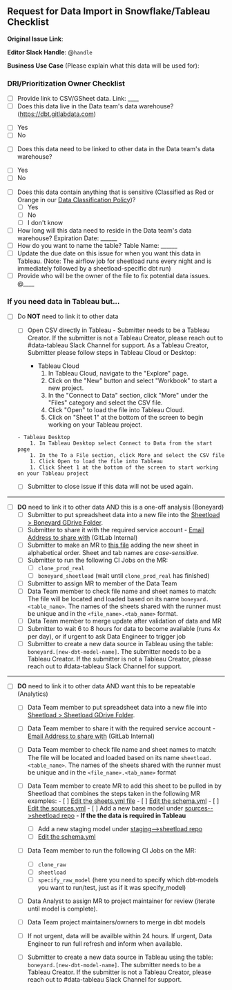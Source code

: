 ## Request for Data Import in Snowflake/Tableau Checklist

<!--
Please complete all items. Ask questions in the #data slack channel
--->

**Original Issue Link**:
<!--
If none, please include a description
--->

**Editor Slack Handle**: @`handle`

**Business Use Case** (Please explain what this data will be used for):


### DRI/Prioritization Owner Checklist
* [ ]  Provide link to CSV/GSheet data. Link: ____
* [ ]  Does this data live in the Data team's data warehouse? (https://dbt.gitlabdata.com)
  - [ ] Yes
  - [ ] No
* [ ]  Does this data need to be linked to other data in the Data team's data warehouse?
  - [ ] Yes
  - [ ] No
* [ ] Does this data contain anything that is sensitive (Classified as Red or Orange in our [Data Classification Policy](https://about.gitlab.com/handbook/engineering/security/data-classification-standard.html#data-classification-levels))?
  - [ ] Yes
  - [ ] No
  - [ ] I don't know
* [ ]  How long will this data need to reside in the Data team's data warehouse? Expiration Date: ______
* [ ]  How do you want to name the table? Table Name: ______
* [ ]  Update the due date on this issue for when you want this data in Tableau. (Note: The airflow job for sheetload runs every night and is immediately followed by a sheetload-specific dbt run)
* [ ]  Provide who will be the owner of the file to fix potential data issues. @____

### If you need data in Tableau but...

- [ ] Do **NOT** need to link it to other data
    * [ ]  Open CSV directly in Tableau -  Submitter needs to be a Tableau Creator. If the submitter is not a Tableau Creator, please reach out to #data-tableau Slack Channel for support. As a Tableau Creator, Submitter please follow steps in Tableau Cloud or Desktop:
        
       - Tableau Cloud
          1. In Tableau Cloud, navigate to the "Explore" page.
          1. Click on the "New" button and select "Workbook" to start a new project.
          1. In the "Connect to Data" section, click "More" under the "Files" category and select the CSV file.
          1. Click "Open" to load the file into Tableau Cloud.
          1. Click on "Sheet 1" at the bottom of the screen to begin working on your Tableau project.

      - Tableau Desktop
          1. In Tableau Desktop select Connect to Data from the start page
          1. In the To a File section, click More and select the CSV file
          1. Click Open to load the file into Tableau
          1. Click Sheet 1 at the bottom of the screen to start working on your Tableau project
    * [ ]  Submitter to close issue if this data will not be used again.

---

- [ ] **DO** need to link it to other data AND this is a one-off analysis (Boneyard)
    * [ ] Submitter to put spreadsheet data into a new file into the [Sheetload > Boneyard GDrive Folder](https://drive.google.com/open?id=1NdA5CDy2kT653qUdqtCiq_RkmRa-LKqs).
    * [ ] Submitter to share it with the required service account - [Email Address to share with](https://docs.google.com/document/d/1m8kky3DPv2yvH63W4NDYFURrhUwRiMKHI-himxn1r7k/edit?usp=sharing) (GitLab Internal)
    * [ ] Submitter to make an MR to [this file](https://gitlab.com/gitlab-data/analytics/-/blob/master/extract/sheetload/boneyard/sheets.yml) adding the new sheet in alphabetical order. Sheet and tab names are *case-sensitive*.
    * [ ]  Submitter to run the following CI Jobs on the MR:
         - [ ] `clone_prod_real`
         - [ ] `boneyard_sheetload` (wait until `clone_prod_real` has finished)
    * [ ] Submitter to assign MR to member of the Data Team
    * [ ] Data Team member to check file name and sheet names to match: The file will be located and loaded based on its name `boneyard.<table_name>`. The names of the sheets shared with the runner must be unique and in the `<file_name>.<tab_name>` format.
    * [ ] Data Team member to merge update after validation of data and MR
    * [ ] Submitter to wait 6 to 8 hours for data to become available (runs 4x per day), or if urgent to ask Data Engineer to trigger job
    * [ ] Submitter to create a new data source in Tableau using the table: `boneyard.[new-dbt-model-name]`. The submitter needs to be a Tableau Creator. If the submitter is not a Tableau Creator, please reach out to #data-tableau Slack Channel for support.

---

- [ ] **DO** need to link it to other data AND want this to be repeatable (Analytics)
    * [ ]  Data Team member to put spreadsheet data into a new file into [Sheetload > Sheetload GDrive Folder](https://drive.google.com/drive/folders/1F5jKClNEsQstngbrh3UYVzoHAqPTf-l0).
    * [ ]  Data Team member to share it with the required service account - [Email Address to share with](https://docs.google.com/document/d/1m8kky3DPv2yvH63W4NDYFURrhUwRiMKHI-himxn1r7k/edit?usp=sharing) (GitLab Internal)
    * [ ]  Data Team member to check file name and sheet names to match: The file will be located and loaded based on its name `sheetload.<table_name>`. The names of the sheets shared with the runner must be unique and in the `<file_name>.<tab_name>` format
    * [ ]  Data Team member to create MR to add this sheet to be pulled in by Sheetload that combines the steps taken in the following MR examples:
      - [ ] [Edit the sheets.yml file](https://gitlab.com/gitlab-data/analytics/-/blob/master/extract/sheetload/sheets.yml)
      - [ ] [Edit the schema.yml](https://gitlab.com/gitlab-data/analytics/-/blob/master/transform/snowflake-dbt/models/sources/sheetload/schema.yml)
      - [ ] [Edit the sources.yml](https://gitlab.com/gitlab-data/analytics/-/blob/master/transform/snowflake-dbt/models/sources/sheetload/sources.yml)
      - [ ] Add a new base model under [sources-->sheetload repo](https://gitlab.com/gitlab-data/analytics/-/tree/master/transform/snowflake-dbt/models/sources/sheetload)
      - **If the the data is required in Tableau**
         - [ ] Add a new staging model under [staging-->sheetload repo](https://gitlab.com/gitlab-data/analytics/-/tree/master/transform/snowflake-dbt/models/staging/sheetload)
         - [ ] [Edit the schema.yml](https://gitlab.com/gitlab-data/analytics/-/blob/master/transform/snowflake-dbt/models/staging/sheetload/schema.yml)
    * [ ]  Data Team member to run the following CI Jobs on the MR:
         - [ ] `clone_raw`
         - [ ] `sheetload`
         - [ ] `specify_raw_model` (here you need to specify which dbt-models you want to run/test, just as if it was specify_model)
    * [ ]  Data Analyst to assign MR to project maintainer for review (iterate until model is complete).
    * [ ]  Data Team project maintainers/owners to merge in dbt models
    * [ ]  If not urgent, data will be availble within 24 hours. If urgent, Data Engineer to run full refresh and inform when available.
    * [ ]  Submitter to create a new data source in Tableau using the table: `boneyard.[new-dbt-model-name]`. The submitter needs to be a Tableau Creator. If the submitter is not a Tableau Creator, please reach out to #data-tableau Slack Channel for support.

